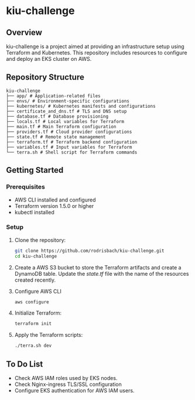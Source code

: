 # kiu-challenge

## Overview

kiu-challenge is a project aimed at providing an infrastructure setup using Terraform and Kubernetes. This repository includes resources to configure and deploy an EKS cluster on AWS.

## Repository Structure

```
kiu-challenge
├── app/ # Application-related files 
├── envs/ # Environment-specific configurations 
├── kubernetes/ # Kubernetes manifests and configurations
├── certificate_and_dns.tf # TLS and DNS setup 
├── database.tf # Database provisioning 
├── locals.tf # Local variables for Terraform 
├── main.tf # Main Terraform configuration 
├── providers.tf # Cloud provider configurations 
├── state.tf # Remote state management 
├── terraform.tf # Terraform backend configuration 
├── variables.tf # Input variables for Terraform 
└── terra.sh # Shell script for Terraform commands
```

## Getting Started

### Prerequisites
- AWS CLI installed and configured
- Terraform version 1.5.0 or higher
- kubectl installed

### Setup
1. Clone the repository:
   ```bash
   git clone https://github.com/rodrisbach/kiu-challenge.git
   cd kiu-challenge

2. Create a AWS S3 bucket to store the Terraform artifacts and create a DynamoDB table. Update the *state.tf* file with the name of the resources created recently.

3. Configure AWS CLI
    ```bash
    aws configure
    ```

4. Initialize Terraform:
    ```bash
    terraform init
    ```

5. Apply the Terraform scripts:
    ```bash
    ./terra.sh dev
    ```

## To Do List

* Check AWS IAM roles used by EKS nodes.
* Check Nginx-ingress TLS/SSL configuration
* Configure EKS authentication for AWS IAM users.